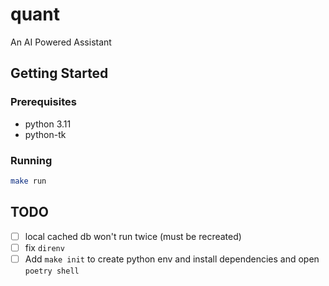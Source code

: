 # quant

An AI Powered Assistant

## Getting Started

### Prerequisites

- python 3.11
- python-tk

### Running

```bash
make run
```

## TODO

- [ ] local cached db won't run twice (must be recreated)
- [ ] fix `direnv`
- [ ] Add `make init` to create python env and install dependencies and open `poetry shell`
